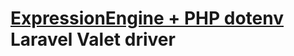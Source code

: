 # [ExpressionEngine + PHP dotenv](https://github.com/webteractive/expressionengine-env) Laravel Valet driver
